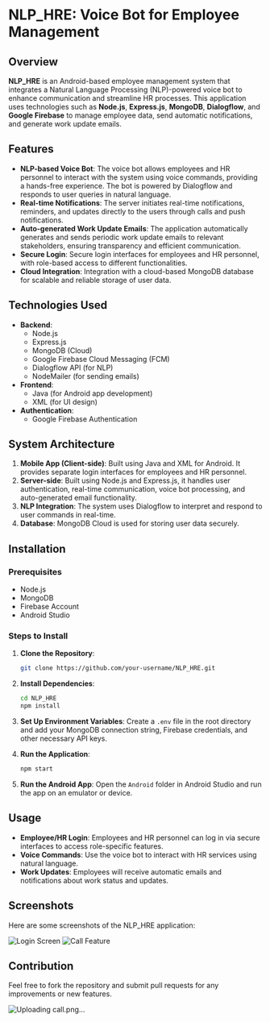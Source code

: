 # NLP_HRE: Voice Bot for Employee Management

## Overview

**NLP_HRE** is an Android-based employee management system that integrates a Natural Language Processing (NLP)-powered voice bot to enhance communication and streamline HR processes. This application uses technologies such as **Node.js**, **Express.js**, **MongoDB**, **Dialogflow**, and **Google Firebase** to manage employee data, send automatic notifications, and generate work update emails.

## Features

* **NLP-based Voice Bot**: The voice bot allows employees and HR personnel to interact with the system using voice commands, providing a hands-free experience. The bot is powered by Dialogflow and responds to user queries in natural language.
* **Real-time Notifications**: The server initiates real-time notifications, reminders, and updates directly to the users through calls and push notifications.
* **Auto-generated Work Update Emails**: The application automatically generates and sends periodic work update emails to relevant stakeholders, ensuring transparency and efficient communication.
* **Secure Login**: Secure login interfaces for employees and HR personnel, with role-based access to different functionalities.
* **Cloud Integration**: Integration with a cloud-based MongoDB database for scalable and reliable storage of user data.

## Technologies Used

* **Backend**:
   * Node.js
   * Express.js
   * MongoDB (Cloud)
   * Google Firebase Cloud Messaging (FCM)
   * Dialogflow API (for NLP)
   * NodeMailer (for sending emails)
* **Frontend**:
   * Java (for Android app development)
   * XML (for UI design)
* **Authentication**:
   * Google Firebase Authentication

## System Architecture

1. **Mobile App (Client-side)**: Built using Java and XML for Android. It provides separate login interfaces for employees and HR personnel.
2. **Server-side**: Built using Node.js and Express.js, it handles user authentication, real-time communication, voice bot processing, and auto-generated email functionality.
3. **NLP Integration**: The system uses Dialogflow to interpret and respond to user commands in real-time.
4. **Database**: MongoDB Cloud is used for storing user data securely.

## Installation

### Prerequisites

* Node.js
* MongoDB
* Firebase Account
* Android Studio

### Steps to Install

1. **Clone the Repository**:
   ```bash
   git clone https://github.com/your-username/NLP_HRE.git
   ```

2. **Install Dependencies**:
   ```bash
   cd NLP_HRE
   npm install
   ```

3. **Set Up Environment Variables**: Create a `.env` file in the root directory and add your MongoDB connection string, Firebase credentials, and other necessary API keys.

4. **Run the Application**:
   ```bash
   npm start
   ```

5. **Run the Android App**: Open the `Android` folder in Android Studio and run the app on an emulator or device.

## Usage

* **Employee/HR Login**: Employees and HR personnel can log in via secure interfaces to access role-specific features.
* **Voice Commands**: Use the voice bot to interact with HR services using natural language.
* **Work Updates**: Employees will receive automatic emails and notifications about work status and updates.

## Screenshots

Here are some screenshots of the NLP_HRE application:

![Login Screen](./public/login.png)
![Call Feature](./public/call.png)

## Contribution

Feel free to fork the repository and submit pull requests for any improvements or new features.


![Uploading call.png…]()



